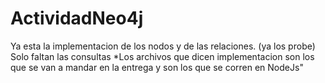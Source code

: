# ActividadNeo4j
Ya esta la implementacion de los nodos y de las relaciones. (ya los probe)
Solo faltan las consultas
*Los archivos que dicen implementacion son los que se van a mandar en la entrega y son los que se corren en NodeJs"
